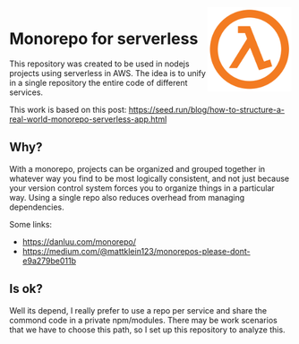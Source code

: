 <img src="https://github.com/damiancipolat/nodejs_lambda_stack/blob/master/doc/logo.png?raw=true" width="150px" align="right" />

# Monorepo for serverless

This repository was created to be used in nodejs projects using serverless in AWS. 
The idea is to unify in a single repository the entire code of different services.

This work is based on this post: https://seed.run/blog/how-to-structure-a-real-world-monorepo-serverless-app.html

## Why?
With a monorepo, projects can be organized and grouped together in whatever way you find to be most logically consistent, and not just because your version control system forces you to organize things in a particular way. Using a single repo also reduces overhead from managing dependencies.

Some links: 
- https://danluu.com/monorepo/
- https://medium.com/@mattklein123/monorepos-please-dont-e9a279be011b

## Is ok?
Well its depend, I really prefer to  use a repo per service and share the commond code in a private npm/modules.
There may be work scenarios that we have to choose this path, so I set up this repository to analyze this.

